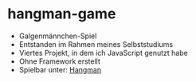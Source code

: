 # hangman-game

- Galgenmännchen-Spiel
- Entstanden im Rahmen meines Selbststudiums
- Viertes Projekt, in dem ich JavaScript genutzt habe
- Ohne Framework erstellt
- Spielbar unter: [Hangman](https://mandy-blaschke.de/assets/projects/hangman-game/sources/index.html)
